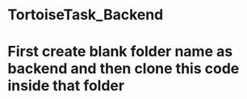 # TortoiseTask_Backend

# First create blank folder name as backend and then clone this code inside that folder

